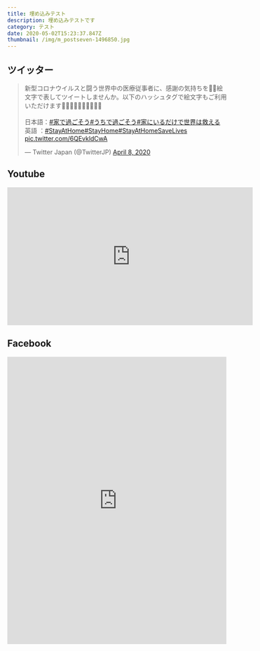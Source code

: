 ```yaml
---
title: 埋め込みテスト
description: 埋め込みテストです
category: テスト
date: 2020-05-02T15:23:37.847Z
thumbnail: /img/m_postseven-1496850.jpg
---
```

## ツイッター

<blockquote class="twitter-tweet"><p lang="ja" dir="ltr">新型コロナウイルスと闘う世界中の医療従事者に、感謝の気持ちを👏🏻絵文字で表してツイートしませんか。以下のハッシュタグで絵文字もご利用いただけます👏🏻👩🏻‍⚕️🧑🏻‍⚕️👏🏻<br><br>日本語：<a href="https://twitter.com/hashtag/%E5%AE%B6%E3%81%A7%E9%81%8E%E3%81%94%E3%81%9D%E3%81%86?src=hash&amp;ref_src=twsrc%5Etfw">#家で過ごそう</a><a href="https://twitter.com/hashtag/%E3%81%86%E3%81%A1%E3%81%A7%E9%81%8E%E3%81%94%E3%81%9D%E3%81%86?src=hash&amp;ref_src=twsrc%5Etfw">#うちで過ごそう</a><a href="https://twitter.com/hashtag/%E5%AE%B6%E3%81%AB%E3%81%84%E3%82%8B%E3%81%A0%E3%81%91%E3%81%A7%E4%B8%96%E7%95%8C%E3%81%AF%E6%95%91%E3%81%88%E3%82%8B?src=hash&amp;ref_src=twsrc%5Etfw">#家にいるだけで世界は救える</a> <br>英語 ：<a href="https://twitter.com/hashtag/StayAtHome?src=hash&amp;ref_src=twsrc%5Etfw">#StayAtHome</a><a href="https://twitter.com/hashtag/StayHome?src=hash&amp;ref_src=twsrc%5Etfw">#StayHome</a><a href="https://twitter.com/hashtag/StayAtHomeSaveLives?src=hash&amp;ref_src=twsrc%5Etfw">#StayAtHomeSaveLives</a> <a href="https://t.co/6QEvkldCwA">pic.twitter.com/6QEvkldCwA</a></p>&mdash; Twitter Japan (@TwitterJP) <a href="https://twitter.com/TwitterJP/status/1247723409686974464?ref_src=twsrc%5Etfw">April 8, 2020</a></blockquote> <script async src="https://platform.twitter.com/widgets.js" charset="utf-8"></script>

## Youtube

<iframe width="560" height="315" src="https://www.youtube.com/embed/9j6W41uTJKc" frameborder="0" allow="accelerometer; autoplay; encrypted-media; gyroscope; picture-in-picture" allowfullscreen></iframe>

## Facebook

<iframe src="https://www.facebook.com/plugins/post.php?href=https%3A%2F%2Fwww.facebook.com%2Fjarujarujp%2Fposts%2F827891030658241%3A0&width=500" width="500" height="656" style="border:none;overflow:hidden" scrolling="no" frameborder="0" allowTransparency="true" allow="encrypted-media"></iframe>

